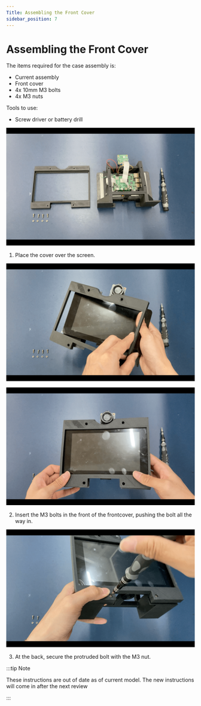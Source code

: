 ```yaml
---
Title: Assembling the Front Cover
sidebar_position: 7
---
```


# Assembling the Front Cover

The items required for the case assembly is:

- Current assembly
- Front cover
- 4x 10mm M3 bolts
- 4x M3 nuts

Tools to use:

- Screw driver or battery drill

![Pi assembly](../../static/img/assembly/fa1.png)

1. Place the cover over the screen.

![Pi assembly](../../static/img/assembly/fa3.png)

![Pi assembly](../../static/img/assembly/fa2.png)

2. Insert the M3 bolts in the front of the frontcover, pushing the bolt all the way in.

![Pi assembly](../../static/img/assembly/fa4.png)

3. At the back, secure the protruded bolt with the M3 nut.

:::tip Note

These instructions are out of date as of current model. The new instructions will come in after the next review

:::
